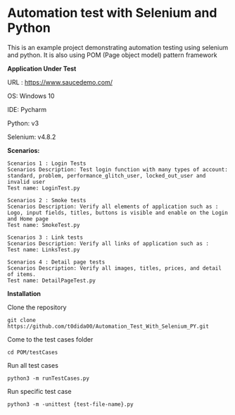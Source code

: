 ﻿# Automation test with Selenium and Python 

This is an example project demonstrating automation testing using selenium and python. It is also using POM (Page object model) pattern framework

**Application Under Test**

URL : https://www.saucedemo.com/

OS: Windows 10

IDE: Pycharm

Python: v3

Selenium: v4.8.2


**Scenarios:**
```
Scenarios 1 : Login Tests
Scenarios Description: Test login function with many types of account: standard, problem, performance_glitch_user, locked_out_user and invalid user
Test name: LoginTest.py
```

```
Scenarios 2 : Smoke tests
Scenarios Description: Verify all elements of application such as : Logo, input fields, titles, buttons is visible and enable on the Login and Home page
Test name: SmokeTest.py
```

```
Scenarios 3 : Link tests
Scenarios Description: Verify all links of application such as : 
Test name: LinksTest.py
```

```
Scenarios 4 : Detail page tests
Scenarios Description: Verify all images, titles, prices, and detail of items. 
Test name: DetailPageTest.py
```

**Installation**

Clone the repository
```
git clone https://github.com/t0dida00/Automation_Test_With_Selenium_PY.git
```
Come to the test cases folder

```
cd POM/testCases
```

Run all test cases
```
python3 -m runTestCases.py
```

Run specific test case
```
python3 -m -unittest {test-file-name}.py
```
